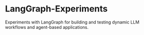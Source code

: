 # LangGraph-Experiments
Experiments with LangGraph for building and testing dynamic LLM workflows and agent-based applications.
